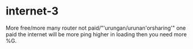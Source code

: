 # internet-3
More free/more many router not paid/"'urungan/urunan'orsharing'" one paid the internet will be more ping higher in loading then you need more %G.
